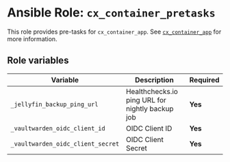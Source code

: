 # Ansible Role: `cx_container_pretasks`

This role provides pre-tasks for `cx_container_app`. See [`cx_container_app`](../cx_container_app/README.md) for more information.

## Role variables

| Variable                          | Description                                     | Required |
| --------------------------------- | ----------------------------------------------- | -------- |
| `_jellyfin_backup_ping_url`       | Healthchecks.io ping URL for nightly backup job | **Yes**  |
| `_vaultwarden_oidc_client_id`     | OIDC Client ID                                  | **Yes**  |
| `_vaultwarden_oidc_client_secret` | OIDC Client Secret                              | **Yes**  |
